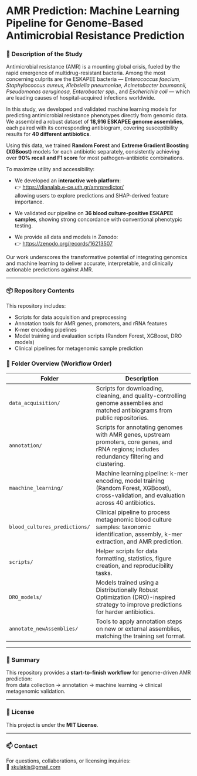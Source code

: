 # AMR Prediction: Machine Learning Pipeline for Genome-Based Antimicrobial Resistance Prediction

### 📖 Description of the Study

Antimicrobial resistance (AMR) is a mounting global crisis, fueled by the rapid emergence of multidrug-resistant bacteria. Among the most concerning culprits are the ESKAPEE bacteria — *Enterococcus faecium, Staphylococcus aureus, Klebsiella pneumoniae, Acinetobacter baumannii, Pseudomonas aeruginosa, Enterobacter spp.*, and *Escherichia coli* — which are leading causes of hospital-acquired infections worldwide.

In this study, we developed and validated machine learning models for predicting antimicrobial resistance phenotypes directly from genomic data. We assembled a robust dataset of **18,916 ESKAPEE genome assemblies**, each paired with its corresponding antibiogram, covering susceptibility results for **40 different antibiotics**.

Using this data, we trained **Random Forest** and **Extreme Gradient Boosting (XGBoost)** models for each antibiotic separately, consistently achieving over **90% recall and F1 score** for most pathogen–antibiotic combinations.

To maximize utility and accessibility:
- We developed an **interactive web platform**:  
  👉 https://dianalab.e-ce.uth.gr/amrpredictor/  
  allowing users to explore predictions and SHAP-derived feature importance.

- We validated our pipeline on **36 blood culture-positive ESKAPEE samples**, showing strong concordance with conventional phenotypic testing.

- We provide all data and models in Zenodo:  
  👉 https://zenodo.org/records/16213507

Our work underscores the transformative potential of integrating genomics and machine learning to deliver accurate, interpretable, and clinically actionable predictions against AMR.

---

### 📦 Repository Contents

This repository includes:

<ul>
  <li> Scripts for data acquisition and preprocessing</li>
  <li> Annotation tools for AMR genes, promoters, and rRNA features</li>
  <li> K-mer encoding pipelines</li>
  <li> Model training and evaluation scripts (Random Forest, XGBoost, DRO models)</li>
  <li> Clinical pipelines for metagenomic sample prediction</li>
</ul>



### 📂 Folder Overview (Workflow Order)

| Folder                   | Description                                                                                                                                     |
|-------------------------|-------------------------------------------------------------------------------------------------------------------------------------------------|
| `data_acquisition/`     | Scripts for downloading, cleaning, and quality-controlling genome assemblies and matched antibiograms from public repositories.                 |
| `annotation/`           | Scripts for annotating genomes with AMR genes, upstream promoters, core genes, and rRNA regions; includes redundancy filtering and clustering.  |
| `maachine_learning/`    | Machine learning pipeline: k-mer encoding, model training (Random Forest, XGBoost), cross-validation, and evaluation across 40 antibiotics.     |
| `blood_cultures_predictions/` | Clinical pipeline to process metagenomic blood culture samples: taxonomic identification, assembly, k-mer extraction, and AMR prediction.    |
| `scripts/`              | Helper scripts for data formatting, statistics, figure creation, and reproducibility tasks.                                                     |
| `DRO_models/`          | Models trained using a Distributionally Robust Optimization (DRO)-inspired strategy to improve predictions for harder antibiotics.              |
| `annotate_newAssemblies/` | Tools to apply annotation steps on new or external assemblies, matching the training set format.                                              |

---

### 🔗 Summary

This repository provides a **start-to-finish workflow** for genome-driven AMR prediction:  
from data collection → annotation → machine learning → clinical metagenomic validation.

---

### 📜 License

This project is under the **MIT License**.

---

### 📫 Contact

For questions, collaborations, or licensing inquiries:  
📧 skulakis@gmail.com

